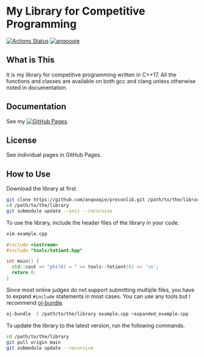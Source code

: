 # My Library for Competitive Programming

[![Actions Status](https://github.com/anqooqie/proconlib/actions/workflows/verify.yml/badge.svg)](https://github.com/anqooqie/proconlib/actions)
[![anqooqie](https://img.shields.io/endpoint?url=https%3A%2F%2Fatcoder-badges.now.sh%2Fapi%2Fatcoder%2Fjson%2Fanqooqie)](https://atcoder.jp/users/anqooqie)

## What is This
It is my library for competitive programming written in C++17.
All the functions and classes are available on both gcc and clang unless otherwise noted in documentation.

## Documentation
See my [![GitHub Pages](https://img.shields.io/static/v1?label=GitHub+Pages&message=+&color=brightgreen&logo=github)](https://anqooqie.github.io/proconlib).

## License
See individual pages in GitHub Pages.

## How to Use
Download the library at first.
```sh
git clone https://github.com/anqooqie/proconlib.git /path/to/the/library
cd /path/to/the/library
git submodule update --init --recursive
```

To use the library, include the header files of the library in your code.
```sh
vim example.cpp
```
```cpp
#include <iostream>
#include "tools/totient.hpp"

int main() {
  std::cout << "phi(6) = " << tools::totient(6) << '\n';
  return 0;
}
```

Since most online judges do not support submitting multiple files, you have to expand `#include` statements in most cases.
You can use any tools but I recommend [oj-bundle](https://github.com/online-judge-tools/verification-helper).
```sh
oj-bundle -I /path/to/the/library example.cpp >expanded_example.cpp
```

To update the library to the latest version, run the following commands.
```sh
cd /path/to/the/library
git pull origin main
git submodule update --recursive
```

